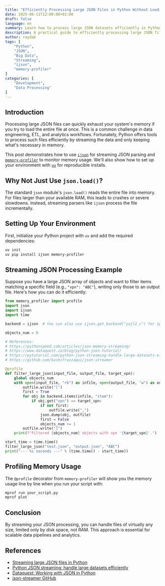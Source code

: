 ```yaml
---
title: "Efficiently Processing Large JSON Files in Python Without Loading Everything Into Memory"
date: 2025-06-11T12:00:00+01:00
draft: false
language: en
summary: Learn how to process large JSON datasets efficiently in Python using streaming and minimal memory, with practical code and profiling tips.
description: A practical guide to efficiently processing large JSON files in Python without loading the entire file into memory. Covers streaming with ijson, memory profiling, and best practices for handling big data.
author: raydak
tags: [
    "Python",
    "JSON",
    "Big Data",
    "Streaming",
    "ijson",
    "memory-profiler"
]
categories: [
    "Development",
    "Data Processing"
]
---
```


## Introduction

Processing large JSON files can quickly exhaust your system's memory if you try to load the entire file at once. This is a common challenge in data engineering, ETL, and analytics workflows. Fortunately, Python offers tools to process such files efficiently by streaming the data and only keeping what's necessary in memory.

This post demonstrates how to use [`ijson`](https://pypi.org/project/ijson/) for streaming JSON parsing and [`memory-profiler`](https://pypi.org/project/memory-profiler/) to monitor memory usage. We'll also show how to set up your environment with [`uv`](https://github.com/astral-sh/uv) for reproducible installs.

## Why Not Just Use `json.load()`?

The standard `json` module's `json.load()` reads the entire file into memory. For files larger than your available RAM, this leads to crashes or severe slowdowns. Instead, streaming parsers like `ijson` process the file incrementally.

## Setting Up Your Environment

First, initialize your Python project with `uv` and add the required dependencies:

```sh
uv init
uv pip install ijson memory-profiler
```

## Streaming JSON Processing Example

Suppose you have a large JSON array of objects and want to filter items matching a specific field (e.g., `"vpn": "ABC"`), writing only those to an output file. Here's how you can do it efficiently:

```python
from memory_profiler import profile
import json
import ijson
import time

backend = ijson  # You can also use ijson.get_backend("yajl2_c") for speed

objects_num = 0

# References:
# https://pythonspeed.com/articles/json-memory-streaming/
# https://www.dataquest.io/blog/python-json-tutorial/
# https://pytutorial.com/python-json-streaming-handle-large-datasets-efficiently/
# https://github.com/kashifrazzaqui/json-streamer

@profile
def filter_large_json(input_file, output_file, target_vpn):
    global objects_num
    with open(input_file, "rb") as infile, open(output_file, "w") as outfile:
        outfile.write("[")
        first = True
        for obj in backend.items(infile, "item"):
            if obj.get("vpn") == target_vpn:
                if not first:
                    outfile.write(",")
                json.dump(obj, outfile)
                first = False
                objects_num += 1
        outfile.write("]")
    print(f"Filtered {objects_num} objects with vpn '{target_vpn}'.")

start_time = time.time()
filter_large_json("test.json", "output.json", "ABC")
print("--- %s seconds ---" % (time.time() - start_time))
```

## Profiling Memory Usage

The `@profile` decorator from `memory-profiler` will show you the memory usage line by line when you run your script with:

```sh
mprof run your_script.py
mprof plot
```

## Conclusion

By streaming your JSON processing, you can handle files of virtually any size, limited only by disk space, not RAM. This approach is essential for scalable data pipelines and analytics.

## References

- [Streaming large JSON files in Python](https://pythonspeed.com/articles/json-memory-streaming/)
- [Python JSON streaming: handle large datasets efficiently](https://pytutorial.com/python-json-streaming-handle-large-datasets-efficiently/)
- [Dataquest: Working with JSON in Python](https://www.dataquest.io/blog/python-json-tutorial/)
- [json-streamer GitHub](https://github.com/kashifrazzaqui/json-streamer)
